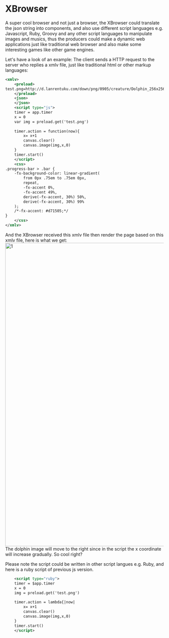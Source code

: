 # XBrowser

A super cool browser and not just a browser, the XBrowser could translate the json string into components, and also use different script languages e.g. Javascript, Ruby, Groovy and any other script languages to manipulate images and musics, thus the producers could make a dynamic web applications just like traditional web browser and also make some interesting games like other game engines.

Let's have a look of an example:
The client sends a HTTP request to the server who replies a xmlv file, just like traditional html or other markup languages:
```xml
<xmlv>
	<preload>
test.png=http://d.lanrentuku.com/down/png/0905/creature/Dolphin_256x256.png;
	</preload>
    <json>
    </json>
    <script type="js">
	timer = app.timer
	x = 0
	var img = preload.get('test.png')
    
	timer.action = function(now){
		x= x+1
		canvas.clear()
		canvas.image(img,x,0)
	}
	timer.start()
    </script>
    <css>
.progress-bar > .bar {
    -fx-background-color: linear-gradient(
        from 0px .75em to .75em 0px,
        repeat,
        -fx-accent 0%,
        -fx-accent 49%,
        derive(-fx-accent, 30%) 50%,
        derive(-fx-accent, 30%) 99%
    );
    /*-fx-accent: #d71505;*/
}
    </css>
</xmlv>
```
And the XBrowser received this xmlv file then render the page based on this xmlv file, here is what we get:
<img width="960" alt="1" src="https://user-images.githubusercontent.com/5525436/31162685-7ebdc1da-a8a4-11e7-9eac-8890e3146a4d.png">
The dolphin image will move to the right since in the script the x coordinate will increase gradually.
So cool right?

Please note the script could be written in other script langues e.g. Ruby, and here is a ruby script of previous js version.
```xml
    <script type="ruby">
	timer = $app.timer
	x = 0
	img = preload.get('test.png')
    
	timer.action = lambda{|now|
		x= x+1
		canvas.clear()
		canvas.image(img,x,0)
	}
	timer.start()
    </script>
```
